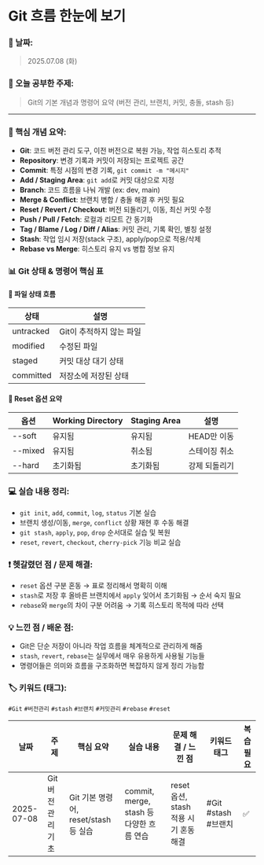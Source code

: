 # Git 흐름 한눈에 보기


### 📅 날짜:
> 2025.07.08 (화)

### 📘 오늘 공부한 주제:
> Git의 기본 개념과 명령어 요약 (버전 관리, 브랜치, 커밋, 충돌, stash 등)

---

### 📝 핵심 개념 요약:
- **Git**: 코드 버전 관리 도구, 이전 버전으로 복원 가능, 작업 히스토리 추적
- **Repository**: 변경 기록과 커밋이 저장되는 프로젝트 공간
- **Commit**: 특정 시점의 변경 기록, `git commit -m "메시지"`
- **Add / Staging Area**: `git add`로 커밋 대상으로 지정
- **Branch**: 코드 흐름을 나눠 개발 (ex: dev, main)
- **Merge & Conflict**: 브랜치 병합 / 충돌 해결 후 커밋 필요
- **Reset / Revert / Checkout**: 버전 되돌리기, 이동, 최신 커밋 수정
- **Push / Pull / Fetch**: 로컬과 리모트 간 동기화
- **Tag / Blame / Log / Diff / Alias**: 커밋 관리, 기록 확인, 별칭 설정
- **Stash**: 작업 임시 저장(stack 구조), apply/pop으로 적용/삭제
- **Rebase vs Merge**: 히스토리 유지 vs 병합 정보 유지

### 📊 Git 상태 & 명령어 핵심 표

#### 🔹 파일 상태 흐름
| 상태 | 설명 |
| --- | --- |
| untracked | Git이 추적하지 않는 파일 |
| modified | 수정된 파일 |
| staged | 커밋 대상 대기 상태 |
| committed | 저장소에 저장된 상태 |

#### 🔹 Reset 옵션 요약
| 옵션 | Working Directory | Staging Area | 설명 |
| --- | --- | --- | --- |
| --soft | 유지됨 | 유지됨 | HEAD만 이동 |
| --mixed | 유지됨 | 취소됨 | 스테이징 취소 |
| --hard | 초기화됨 | 초기화됨 | 강제 되돌리기 |

### 💻 실습 내용 정리:
- `git init`, `add`, `commit`, `log`, `status` 기본 실습
- 브랜치 생성/이동, `merge`, `conflict` 상황 재현 후 수동 해결
- `git stash`, `apply`, `pop`, `drop` 순서대로 실습 및 복원
- `reset`, `revert`, `checkout`, `cherry-pick` 기능 비교 실습

### ❗ 헷갈렸던 점 / 문제 해결:
- `reset` 옵션 구분 혼동 → 표로 정리해서 명확히 이해
- `stash`로 저장 후 올바른 브랜치에서 `apply` 잊어서 초기화됨 → 순서 숙지 필요
- `rebase`와 `merge`의 차이 구분 어려움 → 기록 히스토리 목적에 따라 선택

### 💡 느낀 점 / 배운 점:
- Git은 단순 저장이 아니라 작업 흐름을 체계적으로 관리하게 해줌
- `stash`, `revert`, `rebase`는 실무에서 매우 유용하게 사용될 기능들
- 명령어들은 의미와 흐름을 구조화하면 복잡하지 않게 정리 가능함

### 🏷️ 키워드 (태그):
`#Git` `#버전관리` `#stash` `#브랜치` `#커밋관리` `#rebase` `#reset`

| 날짜 | 주제 | 핵심 요약 | 실습 내용 | 문제 해결 / 느낀 점 | 키워드 태그 | 복습 필요 |
| --- | --- | --- | --- | --- | --- | --- |
| 2025-07-08 | Git 버전 관리 기초 | Git 기본 명령어, reset/stash 등 실습 | commit, merge, stash 등 다양한 흐름 연습 | reset 옵션, stash 적용 시기 혼동 해결 | #Git #stash #브랜치 | ✅ |
